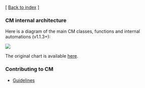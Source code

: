 [ [Back to index](README.md) ]

### CM internal architecture

Here is a diagram of the main CM classes, functions and internal automations (v1.1.3+):

![](https://cKnowledge.org/images/cm-diagram-v0.7.24.png)

The original chart is available [here](https://lucid.app/lucidchart/d95cf6bb-9beb-435b-80c0-1a7140dcf7ae/edit?invitationId=inv_4d177cce-595a-4a4a-8194-69abee06d2c7).

### Contributing to CM

* [Guidelines](../../CONTRIBUTING.md)
